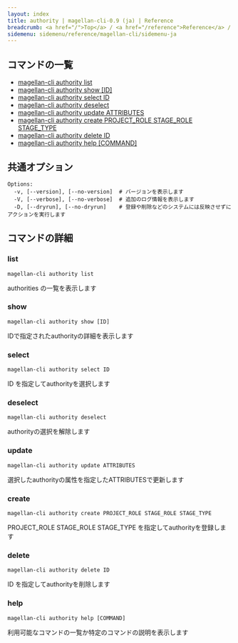 ```yaml
---
layout: index
title: authority | magellan-cli-0.9 (ja) | Reference
breadcrumb: <a href="/">Top</a> / <a href="/reference">Reference</a> / <a href="/reference/magellan-cli/ja">magellan-cli-0.9</a> / authority <a href="/reference/en/resources/authority.html">en</a> ja
sidemenu: sidemenu/reference/magellan-cli/sidemenu-ja
---
```


## コマンドの一覧

- [magellan-cli authority list](#list)
- [magellan-cli authority show [ID]](#show)
- [magellan-cli authority select ID](#select)
- [magellan-cli authority deselect](#deselect)
- [magellan-cli authority update ATTRIBUTES](#update)
- [magellan-cli authority create PROJECT_ROLE STAGE_ROLE STAGE_TYPE](#create)
- [magellan-cli authority delete ID](#delete)
- [magellan-cli authority help [COMMAND]](#help)

## 共通オプション

```text
Options:
  -v, [--version], [--no-version]  # バージョンを表示します
  -V, [--verbose], [--no-verbose]  # 追加のログ情報を表示します
  -D, [--dryrun], [--no-dryrun]    # 登録や削除などのシステムには反映させずにアクションを実行します

```


## コマンドの詳細
### <a name="list"></a>list

```text
magellan-cli authority list
```

authorities の一覧を表示します

### <a name="show"></a>show

```text
magellan-cli authority show [ID]
```

IDで指定されたauthorityの詳細を表示します

### <a name="select"></a>select

```text
magellan-cli authority select ID
```

ID を指定してauthorityを選択します

### <a name="deselect"></a>deselect

```text
magellan-cli authority deselect
```

authorityの選択を解除します

### <a name="update"></a>update

```text
magellan-cli authority update ATTRIBUTES
```

選択したauthorityの属性を指定したATTRIBUTESで更新します

### <a name="create"></a>create

```text
magellan-cli authority create PROJECT_ROLE STAGE_ROLE STAGE_TYPE
```

PROJECT_ROLE STAGE_ROLE STAGE_TYPE を指定してauthorityを登録します

### <a name="delete"></a>delete

```text
magellan-cli authority delete ID
```

ID を指定してauthorityを削除します

### <a name="help"></a>help

```text
magellan-cli authority help [COMMAND]
```

利用可能なコマンドの一覧か特定のコマンドの説明を表示します

